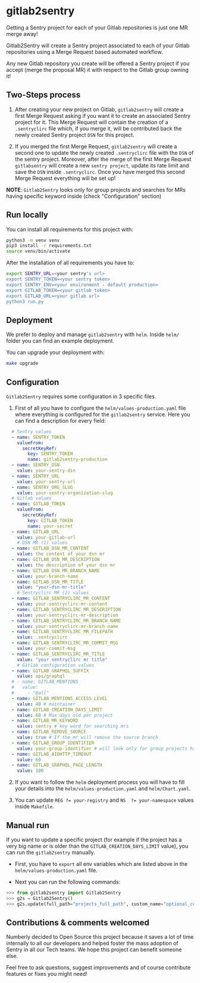 # gitlab2sentry

Getting a Sentry project for each of your Gitlab repositories is just one MR merge away!

Gitlab2Sentry will create a Sentry project associated to each of your Gitlab repositories using a Merge Request based automated workflow.

Any new Gitlab repository you create will be offered a Sentry project if you accept (merge the proposal MR) it with respect to the Gitlab group owning it!

## Two-Steps process

1. After creating your new project on Gitlab, ```gitlab2sentry``` will create a first Merge Request asking if you want it to create an associated Sentry project for it. This Merge Request will contain the creation of a ```.sentryclirc``` file which, if you merge it, will be contributed back the newly created Sentry project ```DSN``` for this project.

2. If you merged the first Merge Request, ```gitlab2sentry``` will create a second one to update the newly created ```.sentryclirc``` file with the ```DSN``` of the sentry project. Moreover, after the merge of the first Merge Request ```gitlabsentry``` will create a new ```sentry project```, update its rate limit and save the ```DSN``` inside ```.sentryclirc```. Once you have merged this second Merge Request everything will be set up!

**NOTE**: ```Gitlab2Sentry``` looks only for group projects and searches for MRs having specific keyword inside (check "Configuration" section)


## Run locally

You can install all requirements for this project with:

```bash
python3 -m venv venv
pip3 install -r requirements.txt
source venv/bin/activate
```

After the installation of all requirements you have to:

```bash
export SENTRY_URL=<your sentry's url>
export SENTRY_TOKEN=<your sentry token>
export SENTRY_ENV=<your environment - default production>
export GITLAB_TOKEN=<your gitlab token>
export GITLAB_URL=<your gitlab url>
python3 run.py
```

## Deployment

We prefer to deploy and manage ```gitlab2sentry``` with ```helm```. Inside ```helm/``` folder you can find an example deployment.

You can upgrade your deployment with:

```bash
make upgrade
```

## Configuration

```Gitlab2Sentry``` requires some configuration in 3 specific files.

1. First of all you have to configure the ```helm/values-production.yaml``` file where everything is configured for the ```gitlab2sentry``` service. Here you can find a description for every field:

```yaml
  # Sentry values
  - name: SENTRY_TOKEN
    valueFrom:
      secretKeyRef:
        key: SENTRY_TOKEN
        name: gitlab2sentry-production
  - name: SENTRY_DSN
    value: your-sentry-dsn
  - name: SENTRY_URL
    value: your-sentry-url
  - name: SENTRY_ORG_SLUG
    value: your-sentry-organization-slug
  # Gitlab values
  - name: GITLAB_TOKEN
    valueFrom:
      secretKeyRef:
        key: GITLAB_TOKEN
        name: your-secret
  - name: GITLAB_URL
    value: your-gitlab-url
    # DSN MR (1) values
  - name: GITLAB_DSN_MR_CONTENT
    value: the content of your dsn mr
  - name: GITLAB_DSN_MR_DESCRIPTION
    value: the description of your dsn mr
  - name: GITLAB_DSN_MR_BRANCH_NAME
    value: your-branch-name
  - name: GITLAB_DSN_MR_TITLE
    value: "your-dsn-mr-title"
    # Sentryclirc MR (2) values
  - name: GITLAB_SENTRYCLIRC_MR_CONTENT
    value: your-sentryclirc-mr-content
  - name: GITLAB_SENTRYCLIRC_MR_DESCRIPTION
    value: your-sentryclirc-mr-description
  - name: GITLAB_SENTRYCLIRC_MR_BRANCH_NAME
    value: your-sentryclirc-mr-branch-name
  - name: GITLAB_SENTRYCLIRC_MR_FILEPATH
    value: .sentryclirc
  - name: GITLAB_SENTRYCLIRC_MR_COMMIT_MSG
    value: your-commit-msg
  - name: GITLAB_SENTRYCLIRC_MR_TITLE
    value: "your sentryclirc mr title"
    # Gitlab configuration values
  - name: GITLAB_GRAPHQL_SUFFIX
    value: api/graphql
  # - name: GITLAB_MENTIONS
  #   value:
  #     - "@all"
  - name: GITLAB_MENTIONS_ACCESS_LEVEL
    value: 40 # maintainer
  - name: GITLAB_CREATION_DAYS_LIMIT
    value: 60 # Max days old per project
  - name: GITLAB_MR_KEYWORD
    value: sentry # key word for searching mrs
  - name: GITLAB_REMOVE_SOURCE
    value: true # If the mr will remove the source branch
  - name: GITLAB_GROUP_IDENTIFIER
    value: your-group-identifier # will look only for group projects having this identifier
  - name: GITLAB_AIOHTTP_TIMEOUT
    value: 60
  - name: GITLAB_GRAPHQL_PAGE_LENGTH
    value: 100
```

2. If you want to follow the ```helm``` deployment process you will have to fill your details into the ```helm/values-production.yaml``` and ```helm/Chart.yaml```.

3. You can update ```REG ?= your-registry``` and ```NS	?= your-namespace``` values inside ```Makefile```.

## Manual run

If you want to update a specific project (for example if the project has a very big name or is older than the ```GITLAB_CREATION_DAYS_LIMIT``` value), you can run the ```gitlab2sentry``` manually.

* First, you have to ```export``` all env variables which are listed above in the ```helm/values-production.yaml``` file.

* Next you can run the following commands:

```python
>>> from gitlab2sentry import Gitlab2Sentry
>>> g2s = Gitlab2Sentry()
>>> g2s.update(full_path="projects_full_path", custom_name="optional_custom_name")
```

## Contributions & comments welcomed

Numberly decided to Open Source this project because it saves a lot of time internally to all our developers and helped foster the mass adoption of Sentry in all our Tech teams. We hope this project can benefit someone else.

Feel free to ask questions, suggest improvements and of course contribute features or fixes you might need!

